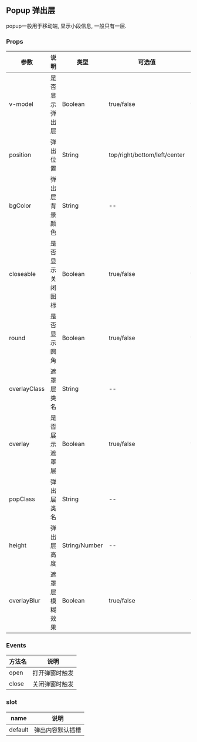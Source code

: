 ## Popup 弹出层

popup一般用于移动端, 显示小段信息, 一般只有一层. 

### Props

| 参数         | 说明             | 类型          | 可选值                       | 默认值 |
| ------------ | ---------------- | ------------- | ---------------------------- | ------ |
| v-model      | 是否显示弹出层   | Boolean       | true/false                   | false  |
| position     | 弹出位置         | String        | top/right/bottom/left/center | bottom |
| bgColor      | 弹出层背景颜色   | String        | --                           | #FFF   |
| closeable    | 是否显示关闭图标 | Boolean       | true/false                   | false  |
| round        | 是否显示圆角     | Boolean       | true/false                   | false  |
| overlayClass | 遮罩层类名       | String        | --                           | --     |
| overlay      | 是否展示遮罩层   | Boolean       | true/false                   | true   |
| popClass     | 弹出层类名       | String        | --                           | --     |
| height       | 弹出层高度       | String/Number | --                           | --     |
| overlayBlur  | 遮罩层模糊效果   | Boolean       | true/false                   | false  |

### Events

| 方法名 | 说明           |
| ------ | -------------- |
| open   | 打开弹窗时触发 |
| close  | 关闭弹窗时触发 |

### slot

| name    | 说明             |
| ------- | ---------------- |
| default | 弹出内容默认插槽 |

